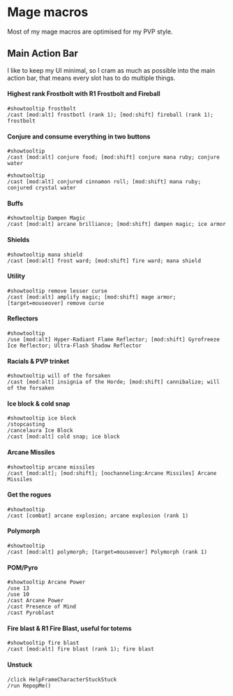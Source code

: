 # Mage macros
Most of my mage macros are optimised for my PVP style.

## Main Action Bar
I like to keep my UI minimal, so I cram as much as possible into the main action bar, that means every slot has to do multiple things.

#### Highest rank Frostbolt with R1 Frostbolt and Fireball
```
#showtooltip frostbolt
/cast [mod:alt] frostbotl (rank 1); [mod:shift] fireball (rank 1); frostbolt
```

#### Conjure and consume everything in two buttons
```
#showtooltip
/cast [mod:alt] conjure food; [mod:shift] conjure mana ruby; conjure water
```

```
#showtooltip
/cast [mod:alt] conjured cinnamon roll; [mod:shift] mana ruby; conjured crystal water
```

#### Buffs
```
#showtooltip Dampen Magic
/cast [mod:alt] arcane brilliance; [mod:shift] dampen magic; ice armor
```

#### Shields
```
#showtooltip mana shield
/cast [mod:alt] frost ward; [mod:shift] fire ward; mana shield
```

#### Utility
```
#showtooltip remove lesser curse
/cast [mod:alt] amplify magic; [mod:shift] mage armor; [target=mouseover] remove curse
```

#### Reflectors
```
#showtooltip
/use [mod:alt] Hyper-Radiant Flame Reflector; [mod:shift] Gyrofreeze Ice Reflector; Ultra-Flash Shadow Reflector
```

#### Racials & PVP trinket
```
#showtooltip will of the forsaken
/cast [mod:alt] insignia of the Horde; [mod:shift] cannibalize; will of the forsaken
```

#### Ice block & cold snap
```
#showtooltip ice block
/stopcasting
/cancelaura Ice Block
/cast [mod:alt] cold snap; ice block
```

#### Arcane Missiles
```
#showtooltip arcane missiles
/cast [mod:alt]; [mod:shift]; [nochanneling:Arcane Missiles] Arcane Missiles

```

#### Get the rogues
```
#showtooltip
/cast [combat] arcane explosion; arcane explosion (rank 1)
```

#### Polymorph
```
#showtooltip
/cast [mod:alt] polymorph; [target=mouseover] Polymorph (rank 1)
```

#### POM/Pyro
```
#showtooltip Arcane Power
/use 13
/use 10
/cast Arcane Power
/cast Presence of Mind
/cast Pyroblast
```

#### Fire blast & R1 Fire Blast, useful for totems
```
#showtooltip fire blast
/cast [mod:alt] fire blast (rank 1); fire blast
```

#### Unstuck
```
/click HelpFrameCharacterStuckStuck
/run RepopMe()
```
